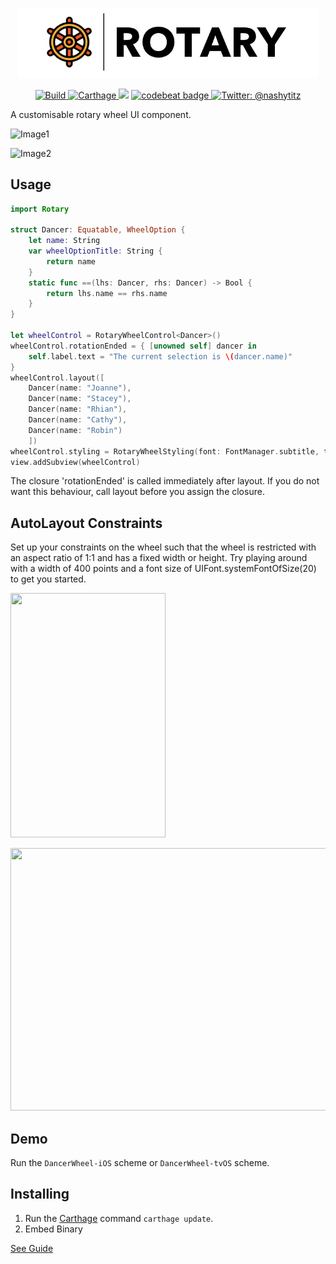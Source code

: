 <p align="center">
    <img src="Logo.png" width="480" max-width="90%" alt="Rotary" />
</p>

<p align="center">
    <a href="https://travis-ci.org/rob-nash/Rotary">
        <img src="https://travis-ci.org/rob-nash/Rotary.svg?branch=master" alt="Build" />
    </a>
    <a href="https://img.shields.io/badge/carthage-compatible-brightgreen.svg">
        <img src="https://img.shields.io/badge/carthage-compatible-brightgreen.svg" alt="Carthage"/>
    </a>
<a href="https://app.fossa.io/projects/git%2Bgithub.com%2Frob-nash%2FRotary?ref=badge_shield" alt="FOSSA Status"><img src="https://app.fossa.io/api/projects/git%2Bgithub.com%2Frob-nash%2FRotary.svg?type=shield"/></a>
    <a href="https://codebeat.co/projects/github-com-rob-nash-rotary-master">
        <img alt="codebeat badge" src="https://codebeat.co/badges/be7e7c92-5524-4b5d-83f3-9bf7879fe363" />
    </a>
    <a href="https://twitter.com/nashytitz">
        <img src="https://img.shields.io/badge/contact-@nashytitz-blue.svg?style=flat" alt="Twitter: @nashytitz" />
    </a>
</p>

A customisable rotary wheel UI component.

![Image1](https://user-images.githubusercontent.com/14126999/42086646-a5905a42-7b8b-11e8-81bf-31e70a0d70e6.png)

![Image2](https://user-images.githubusercontent.com/14126999/42087441-19c7335c-7b8e-11e8-9470-e18641173273.png)

## Usage

```swift
import Rotary

struct Dancer: Equatable, WheelOption {
    let name: String
    var wheelOptionTitle: String {
        return name
    }
    static func ==(lhs: Dancer, rhs: Dancer) -> Bool {
        return lhs.name == rhs.name
    }
}

let wheelControl = RotaryWheelControl<Dancer>()
wheelControl.rotationEnded = { [unowned self] dancer in
    self.label.text = "The current selection is \(dancer.name)"
}
wheelControl.layout([
    Dancer(name: "Joanne"),
    Dancer(name: "Stacey"),
    Dancer(name: "Rhian"),
    Dancer(name: "Cathy"),
    Dancer(name: "Robin")
    ])
wheelControl.styling = RotaryWheelStyling(font: FontManager.subtitle, textColour: ColourManager.text, spindleColour: ColourManager.spindle, backgroundColour: ColourManager.wheel, innerGrooveColour: ColourManager.groove, outerGrooveColour: ColourManager.groove)
view.addSubview(wheelControl)
```

The closure 'rotationEnded' is called immediately after layout. If you do not want this behaviour, call layout before you assign the closure.

## AutoLayout Constraints

Set up your constraints on the wheel such that the wheel is restricted with an aspect ratio of 1:1 and has a fixed width or height. Try playing around with a width of 400 points and a font size of UIFont.systemFontOfSize(20) to get you started.

<p align="left"><img src="http://i.giphy.com/3o752cCLAdeybritOM.gif" width="248" height="391"/></p>

<p align="left"><img src="http://i.giphy.com/3oFzm9Tyl10swaglHy.gif" width="733" height="420"/></p>

## Demo

Run the `DancerWheel-iOS` scheme or `DancerWheel-tvOS` scheme.

## Installing

1. Run the [Carthage](https://github.com/Carthage/Carthage) command `carthage update`.
2. Embed Binary

[See Guide](https://github.com/rob-nash/Rotary/wiki/Installation)
